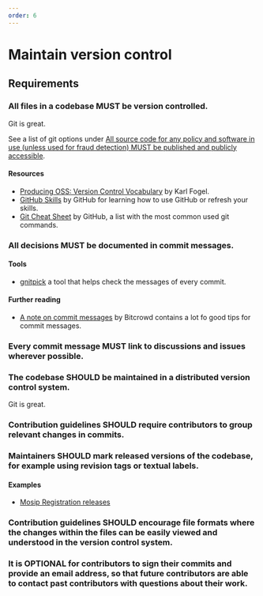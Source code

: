 ```yaml
---
order: 6
---
```

# Maintain version control

<!-- SPDX-License-Identifier: CC0-1.0 -->
<!-- written in 2022 by The Foundation for Public Code <info@publiccode.net> -->

## Requirements

### All files in a codebase MUST be version controlled.

Git is great.

See a list of git options under [All source code for any policy and software in use (unless used for fraud detection) MUST be published and publicly accessible](code-in-the-open.md).

#### Resources

* [Producing OSS: Version Control Vocabulary](https://producingoss.com/en/vc.html#vc-vocabulary) by Karl Fogel.
* [GitHub Skills](https://skills.github.com/) by GitHub for learning how to use GitHub or refresh your skills.
* [Git Cheat Sheet](https://education.github.com/git-cheat-sheet-education.pdf) by GitHub, a list with the most common used git commands.

### All decisions MUST be documented in commit messages.

#### Tools

* [gnitpick](https://github.com/Seravo/gnitpick) a tool that helps check the messages of every commit.

#### Further reading

* [A note on commit messages](https://bitcrowd.dev/a-note-on-commit-messages) by Bitcrowd contains a lot fo good tips for commit messages.

### Every commit message MUST link to discussions and issues wherever possible.

### The codebase SHOULD be maintained in a distributed version control system.

Git is great.

### Contribution guidelines SHOULD require contributors to group relevant changes in commits.

### Maintainers SHOULD mark released versions of the codebase, for example using revision tags or textual labels.

#### Examples

* [Mosip Registration releases](https://github.com/mosip/registration/releases)

### Contribution guidelines SHOULD encourage file formats where the changes within the files can be easily viewed and understood in the version control system.

<!-- Make a list of preferred file formats -->

### It is OPTIONAL for contributors to sign their commits and provide an email address, so that future contributors are able to contact past contributors with questions about their work.
